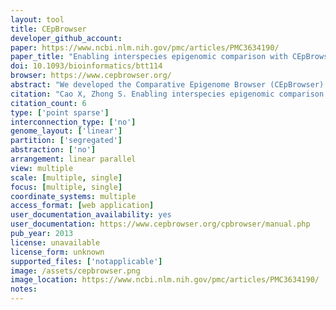 ```yaml
---
layout: tool 
title: CEpBrowser
developer_github_account: 
paper: https://www.ncbi.nlm.nih.gov/pmc/articles/PMC3634190/
paper_title: "Enabling interspecies epigenomic comparison with CEpBrowser."
doi: 10.1093/bioinformatics/btt114
browser: https://www.cepbrowser.org/
abstract: "We developed the Comparative Epigenome Browser (CEpBrowser) to allow the public to perform multi-species epigenomic analysis. The web-based CEpBrowser integrates, manages and visualizes sequencing-based epigenomic datasets. Five key features were developed to maximize the efficiency of interspecies epigenomic comparisons. CEpBrowser is a web application implemented with PHP, MySQL, C and Apache. URL: http://www.cepbrowser.org/."
citation: "Cao X, Zhong S. Enabling interspecies epigenomic comparison with CEpBrowser. Bioinformatics. academic.oup.com; 2013;29: 1223–1225."
citation_count: 6
type: ['point sparse']
interconnection_type: ['no']
genome_layout: ['linear']
partition: ['segregated']
abstraction: ['no']
arrangement: linear parallel
view: multiple
scale: [multiple, single]
focus: [multiple, single]
coordinate_systems: multiple
access_format: [web application]
user_documentation_availability: yes
user_documentation: https://www.cepbrowser.org/cpbrowser/manual.php
pub_year: 2013
license: unavailable
license_form: unknown
supported_files: ['notapplicable']
image: /assets/cepbrowser.png
image_location: https://www.ncbi.nlm.nih.gov/pmc/articles/PMC3634190/
notes: 
---
```

